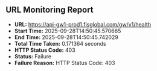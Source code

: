 ## URL Monitoring Report

- **URL:** https://api-gw1-prod1.fisglobal.com/gw/v1/health
- **Start Time:** 2025-09-28T14:50:45.570665
- **End Time:** 2025-09-28T14:50:45.742029
- **Total Time Taken:** 0.171364 seconds
- **HTTP Status Code:** 403
- **Status:** Failure
- **Failure Reason:** HTTP Status Code: 403

